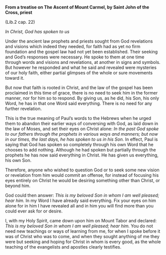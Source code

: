 

**From a treatise on The Ascent of Mount Carmel, by Saint John of the Cross, priest**

(Lib.2 cap. 22)

_In Christ, God has spoken to us_

Under the ancient law prophets and priests sought from God revelations and visions which indeed they needed, for faith had as yet no firm foundation and the gospel law had not yet been established. Their seeking and God’s responses were necessary. He spoke to them at one time through words and visions and revelations, at another in signs and symbols. But however he responded and what he said and revealed were mysteries of our holy faith, either partial glimpses of the whole or sure movements toward it.

But now that faith is rooted in Christ, and the law of the gospel has been proclaimed in this time of grace, there is no need to seek him in the former manner, nor for him so to respond. By giving us, as he did, his Son, his only Word, he has in that one Word said everything. There is no need for any further revelation.

This is the true meaning of Paul’s words to the Hebrews when he urged them to abandon their earlier ways of conversing with God, as laid down in the law of Moses, and set their eyes on Christ alone: _In the past God spoke to our fathers through the prophets in various ways and manners; but now in our times, the last days, he has spoken to us in his Son._ In effect, Paul is saying that God has spoken so completely through his own Word that he chooses to add nothing. Although he had spoken but partially through the prophets he has now said everything in Christ. He has given us everything, his own Son.

Therefore, anyone who wished to question God or to seek some new vision or revelation from him would commit an offense, for instead of focusing his eyes entirely on Christ he would be desiring something other than Christ, or beyond him.

God could then answer: _This is my beloved Son in whom I am well pleased; hear him._ In my Word I have already said everything. Fix your eyes on him alone for in him I have revealed all and in him you will find more than you could ever ask for or desire.

I, with my Holy Spirit, came down upon him on Mount Tabor and declared: _This is my beloved Son in whom I am well pleased; hear him._ You do not need new teachings or ways of learning from me, for when I spoke before it was of Christ who was to come, and when they sought anything of me they were but seeking and hoping for Christ in whom is every good, as the whole teaching of the evangelists and apostles clearly testifies.

